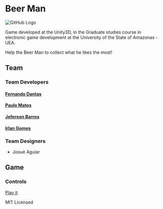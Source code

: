 # Beer Man

![GitHub Logo](assets/img/menu.png)

Game developed at the Unity3D, in the Graduate studies course in electronic game development at the University of the State of Amazonas - UEA.

Help the Beer Man to collect what he likes the most!

## Team

### Team Developers

####  [Fernando Dantas](https://github.com/fernandodantasfilho)
####  [Paulo Matos](https://github.com/jrmatos)
####  [Jeferson Barros](https://github.com/jbalves)
####  [Irlan Gomes](https://github.com/irlancarlo)
  
### Team Designers

  * Josué Aguiar

## Game 

### Controls


[Play it](https://fernandodantasfilho.github.io/vampixel_platform/)

MIT Licensed
